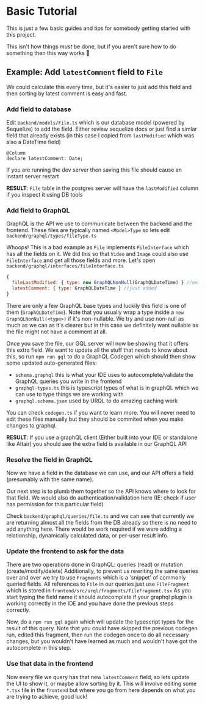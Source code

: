 # Basic Tutorial

This is just a few basic guides and tips for somebody getting started with this project. 

This isn't how things _must_ be done, but if you aren't sure how to do something then this way works 🙂

## Example: Add `latestComment` field to `File`

We could calculate this every time, but it's easier to just add this field and then sorting by latest comment is easy and fast.

### Add field to database
Edit `backend/models/File.ts` which is our database model (powered by Sequelize) to add the field. 
Either review sequelize docs or just find a simlar field that already exists (in this case I copied from `lastModified` which was also a DateTime field)

```
@Column
declare latestComment: Date;
```

If you are running the dev server then saving this file should cause an instant server restart

**RESULT**: `File` table in the postgres server will have the `lastModified` column if you inspect it using DB tools

### Add field to GraphQL
GraphQL is the API we use to communicate between the backend and the frontend. 
These files are typically named `<Model>Type` so lets edit `backend/graphql/types/fileType.ts`

Whoops! This is a bad example as `File` implements `FileInterface` which has all the fields on it.
We did this so that `Video` and `Image` could also use `FileInterface` and get all those fields and more. 
Let's open `backend/graphql/interfaces/fileInterface.ts`

```javascript
{ 
  fileLastModified: { type: new GraphQLNonNull(GraphQLDateTime) } //existed already
  latestComment: { type: GraphQLDateTime } //just added
}
```

There are only a few GraphQL base types and luckily this field is one of them (`GraphQLDateTime`). 
Note that you usually wrap a type inside a `new GraphQLNonNull(<type>)` if it's non-nullable. 
We try and use non-null as much as we can as it's clearer but in this case we definitely want nullable as the 
file might not have a comment at all.

Once you save the file, our GQL server will now be showing that it offers this extra field. 
We want to update all the stuff that needs to know about this, so run `npm run gql` to do a GraphQL Codegen 
which should then show some updated auto-generated files:
- `schema.graphql` this is what your IDE uses to autocomplete/validate the GraphQL queries you write in the frontend
- `graphql-types.ts` this is typescript types of what is in graphQL which we can use to type things we are working with
- `graphql.schema.json` used by URQL to do amazing caching work

You can check `codegen.ts` if you want to learn more. 
You will never need to edit these files manually but they should be commited when you make changes to graphql. 

**RESULT**: If you use a graphQL client (Either built into your IDE or standalone like Altair) you should see the extra field is available in our GraphQL API

### Resolve the field in GraphQL

Now we have a field in the database we can use, and our API offers a field (presumably with the same name).

Our next step is to plumb them together so the API knows where to look for that field. We would also do authentication/validation here (IE: check if user has permission for this particular field)

Check `backend/graphql/queries/file.ts` and we can see that currently we are returning almost all the fields from the DB already so there is no need to add anything here. 
There would be work required if we were adding a relationship, dynamically calculated data, or per-user result info.

### Update the frontend to ask for the data

There are two operations done in GraphQL: queries (read) or mutation (create/modify/delete)
Additionally, to prevent us rewriting the same queries over and over we try to use `Fragments` which is a 'snippet' of commonly queried fields. 
All references to `File` in our queries just use `FileFragment` which is stored in `frontend/src/urql/fragments/fileFragment.tsx`
As you start typing the field name it should autocomplete if your graphql plugin is working correctly in the IDE and you have done the previous steps correctly. 

Now, do a `npm run gql` again which will update the typescript types for the result of this query. 
Note that you could have skipped the previous codegen run, edited this fragment, then run the codegen once to do all necessary changes, but you wouldn't have learned as much and wouldn't have got the autocomplete in this step. 

### Use that data in the frontend

Now every file we query has that new `latestComment` field, so lets update the UI to show it, or maybe allow sorting by it. 
This will involve editing some `*.tsx` file in the `frontend` but where you go from here depends on what you are trying to achieve, good luck! 

